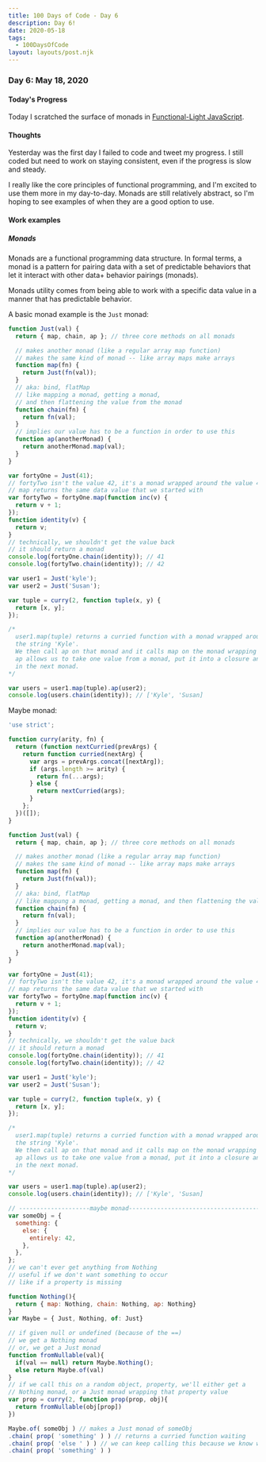 ```yaml
---
title: 100 Days of Code - Day 6
description: Day 6!
date: 2020-05-18
tags: 
  - 100DaysOfCode
layout: layouts/post.njk
---
```


### Day 6: May 18, 2020

#### Today's Progress

Today I scratched the surface of monads in [Functional-Light JavaScript](https://frontendmasters.com/courses/functional-javascript-v3).

#### Thoughts

Yesterday was the first day I failed to code and tweet my progress. I still coded but need to work on staying consistent, even if the progress is slow and steady.

I really like the core principles of functional programming, and I'm excited to use them more in my day-to-day. Monads are still relatively abstract, so I'm hoping to see examples of when they are a good option to use.

#### Work examples

##### Monads

Monads are a functional programming data structure. In formal terms, a monad is a pattern for pairing data with a set of predictable behaviors that let it interact with other data+ behavior pairings (monads).

Monads utility comes from being able to work with a specific data value in a manner that has predictable behavior.

A basic monad example is the `Just` monad:

```js
function Just(val) {
  return { map, chain, ap }; // three core methods on all monads

  // makes another monad (like a regular array map function)
  // makes the same kind of monad -- like array maps make arrays
  function map(fn) {
    return Just(fn(val));
  }
  // aka: bind, flatMap
  // like mapping a monad, getting a monad,
  // and then flattening the value from the monad
  function chain(fn) {
    return fn(val);
  }
  // implies our value has to be a function in order to use this
  function ap(anotherMonad) {
    return anotherMonad.map(val);
  }
}

var fortyOne = Just(41);
// fortyTwo isn't the value 42, it's a monad wrapped around the value 42
// map returns the same data value that we started with
var fortyTwo = fortyOne.map(function inc(v) {
  return v + 1;
});
function identity(v) {
  return v;
}
// technically, we shouldn't get the value back
// it should return a monad
console.log(fortyOne.chain(identity)); // 41
console.log(fortyTwo.chain(identity)); // 42

var user1 = Just('kyle');
var user2 = Just('Susan');

var tuple = curry(2, function tuple(x, y) {
  return [x, y];
});

/*
  user1.map(tuple) returns a curried function with a monad wrapped around
  the string 'Kyle'.
  We then call ap on that monad and it calls map on the monad wrapping kyle.
  ap allows us to take one value from a monad, put it into a closure and then use that as the mapper function
  in the next monad.
*/

var users = user1.map(tuple).ap(user2);
console.log(users.chain(identity)); // ['Kyle', 'Susan]
```

Maybe monad:

```js
'use strict';

function curry(arity, fn) {
  return (function nextCurried(prevArgs) {
    return function curried(nextArg) {
      var args = prevArgs.concat([nextArg]);
      if (args.length >= arity) {
        return fn(...args);
      } else {
        return nextCurried(args);
      }
    };
  })([]);
}

function Just(val) {
  return { map, chain, ap }; // three core methods on all monads

  // makes another monad (like a regular array map function)
  // makes the same kind of monad -- like array maps make arrays
  function map(fn) {
    return Just(fn(val));
  }
  // aka: bind, flatMap
  // like mappung a monad, getting a monad, and then flattening the value from the monad
  function chain(fn) {
    return fn(val);
  }
  // implies our value has to be a function in order to use this
  function ap(anotherMonad) {
    return anotherMonad.map(val);
  }
}

var fortyOne = Just(41);
// fortyTwo isn't the value 42, it's a monad wrapped around the value 42
// map returns the same data value that we started with
var fortyTwo = fortyOne.map(function inc(v) {
  return v + 1;
});
function identity(v) {
  return v;
}
// technically, we shouldn't get the value back
// it should return a monad
console.log(fortyOne.chain(identity)); // 41
console.log(fortyTwo.chain(identity)); // 42

var user1 = Just('kyle');
var user2 = Just('Susan');

var tuple = curry(2, function tuple(x, y) {
  return [x, y];
});

/*
  user1.map(tuple) returns a curried function with a monad wrapped around 
  the string 'Kyle'.
  We then call ap on that monad and it calls map on the monad wrapping kyle.
  ap allows us to take one value from a monad, put it into a closure and then use that as the mapper function
  in the next monad.
*/

var users = user1.map(tuple).ap(user2);
console.log(users.chain(identity)); // ['Kyle', 'Susan]

// --------------------maybe monad---------------------------------------------
var someObj = {
  something: {
    else: {
      entirely: 42,
    },
  },
};
// we can't ever get anything from Nothing
// useful if we don't want something to occur
// like if a property is missing

function Nothing(){
  return { map: Nothing, chain: Nothing, ap: Nothing}
}
var Maybe = { Just, Nothing, of: Just}

// if given null or undefined (because of the ==)
// we get a Nothing monad
// or, we get a Just monad
function fromNullable(val){
  if(val == null) return Maybe.Nothing();
  else return Maybe.of(val)
}
// if we call this on a random object, property, we'll either get a
// Nothing monad, or a Just monad wrapping that property value
var prop = curry(2, function prop(prop, obj){
  return fromNullable(obj[prop])
})

Maybe.of( someObj ) // makes a Just monad of someObj
.chain( prop( 'something' ) ) // returns a curried function waiting
.chain( prop( 'else ' ) ) // we can keep calling this because we know we'll either get a Nothing or Just monad
.chain( prop( 'something' ) )
```
